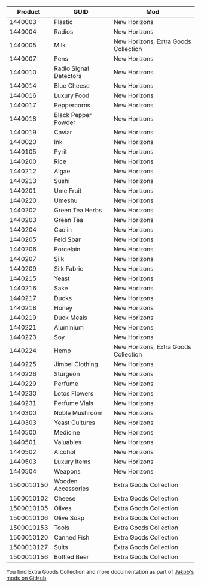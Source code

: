 | Product | GUID | Mod |
| - | - | - |
| 1440003 | Plastic | New Horizons |
| 1440004 | Radios | New Horizons |
| 1440005 | Milk | New Horizons, Extra Goods Collection |
| 1440007 | Pens | New Horizons |
| 1440010 | Radio Signal Detectors | New Horizons |
| 1440014 | Blue Cheese | New Horizons |
| 1440016 | Luxury Food | New Horizons |
| 1440017 | Peppercorns | New Horizons |
| 1440018 | Black Pepper Powder | New Horizons |
| 1440019 | Caviar | New Horizons |
| 1440020 | Ink | New Horizons |
| 1440105 | Pyrit | New Horizons |
| 1440200 | Rice | New Horizons |
| 1440212 | Algae | New Horizons |
| 1440213 | Sushi | New Horizons |
| 1440201 | Ume Fruit | New Horizons |
| 1440220 | Umeshu | New Horizons |
| 1440202 | Green Tea Herbs | New Horizons |
| 1440203 | Green Tea | New Horizons |
| 1440204 | Caolin | New Horizons |
| 1440205 | Feld Spar | New Horizons |
| 1440206 | Porcelain | New Horizons |
| 1440207 | Silk | New Horizons |
| 1440209 | Silk Fabric | New Horizons |
| 1440215 | Yeast | New Horizons |
| 1440216 | Sake | New Horizons |
| 1440217 | Ducks | New Horizons |
| 1440218 | Honey | New Horizons |
| 1440219 | Duck Meals | New Horizons |
| 1440221 | Aluminium | New Horizons |
| 1440223 | Soy | New Horizons |
| 1440224 | Hemp | New Horizons, Extra Goods Collection |
| 1440225 | Jimbei Clothing | New Horizons |
| 1440226 | Sturgeon | New Horizons |
| 1440229 | Perfume | New Horizons |
| 1440230 | Lotos Flowers | New Horizons |
| 1440231 | Perfume Vials | New Horizons |
| 1440300 | Noble Mushroom | New Horizons |
| 1440303 | Yeast Cultures | New Horizons |
| 1440500 | Medicine | New Horizons |
| 1440501 | Valuables | New Horizons |
| 1440502 | Alcohol | New Horizons |
| 1440503 | Luxury Items | New Horizons |
| 1440504 | Weapons | New Horizons |
| 1500010150 | Wooden Accessories | Extra Goods Collection |
| 1500010102 | Cheese | Extra Goods Collection |
| 1500010105 | Olives | Extra Goods Collection |
| 1500010106 | Olive Soap | Extra Goods Collection |
| 1500010153 | Tools | Extra Goods Collection |
| 1500010120 | Canned Fish | Extra Goods Collection |
| 1500010127 | Suits | Extra Goods Collection |
| 1500010156 | Bottled Beer | Extra Goods Collection |

You find Extra Goods Collection and more documentation as part of [Jakob's mods on GitHub](https://github.com/jakobharder/anno-1800-jakobs-mods).
